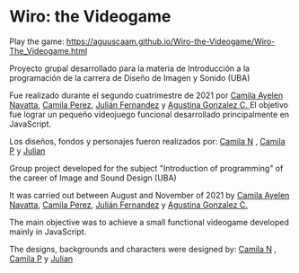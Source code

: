 # Wiro: the Videogame

Play the game: https://aguuscaam.github.io/Wiro-the-Videogame/Wiro-The_Videogame.html

Proyecto grupal desarrollado para la materia de Introducción a la programación de la carrera de Diseño de Imagen y Sonido (UBA)

Fue realizado durante el segundo cuatrimestre de 2021 por [Camila Ayelen Navatta](https://www.linkedin.com/in/camila-ayelen-navatta-30882b249/), [Camila Perez](https://www.linkedin.com/in/camila-perez-5950021b9/), [Julián Fernandez](https://www.linkedin.com/in/julaaf) y [Agustina Gonzalez C.
](https://www.linkedin.com/in/agustinagonzalezcamiscia/)
El objetivo fue lograr un pequeño videojuego funcional desarrollado principalmente en JavaScript.

Los diseños, fondos y personajes fueron realizados por: [Camila N](https://www.instagram.com/wolfmedia_art/) , [Camila P](https://www.behance.net/Gene-Generico) y [Julian](https://www.behance.net/julafernandez)



Group project developed for the subject "Introduction of programming" of the career of Image and Sound Design (UBA)

It was carried out between August and November of 2021 by [Camila Ayelen Navatta](https://www.linkedin.com/in/camila-ayelen-navatta-30882b249/), [Camila Perez](https://www.linkedin.com/in/camila-perez-5950021b9/), [Julián Fernandez](https://www.linkedin.com/in/julaaf) y [Agustina Gonzalez C.
](https://www.linkedin.com/in/agustinagonzalezcamiscia/)

The main objective was to achieve a small functional videogame developed mainly in JavaScript.

The designs, backgrounds and characters were designed by: [Camila N](https://www.instagram.com/wolfmedia_art/) , [Camila P](https://www.behance.net/Gene-Generico) y [Julian](https://www.behance.net/julafernandez)
